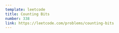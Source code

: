 ```yaml
---
template: leetcode
title: Counting Bits
number: 338
link: https://leetcode.com/problems/counting-bits
---
```

